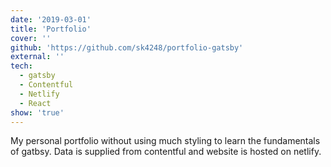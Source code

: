 ```yaml
---
date: '2019-03-01'
title: 'Portfolio'
cover: ''
github: 'https://github.com/sk4248/portfolio-gatsby'
external: ''
tech:
  - gatsby
  - Contentful
  - Netlify
  - React
show: 'true'
---
```


 My personal portfolio without using much styling to learn the fundamentals of gatbsy. Data is supplied from contentful and website is hosted on netlify.